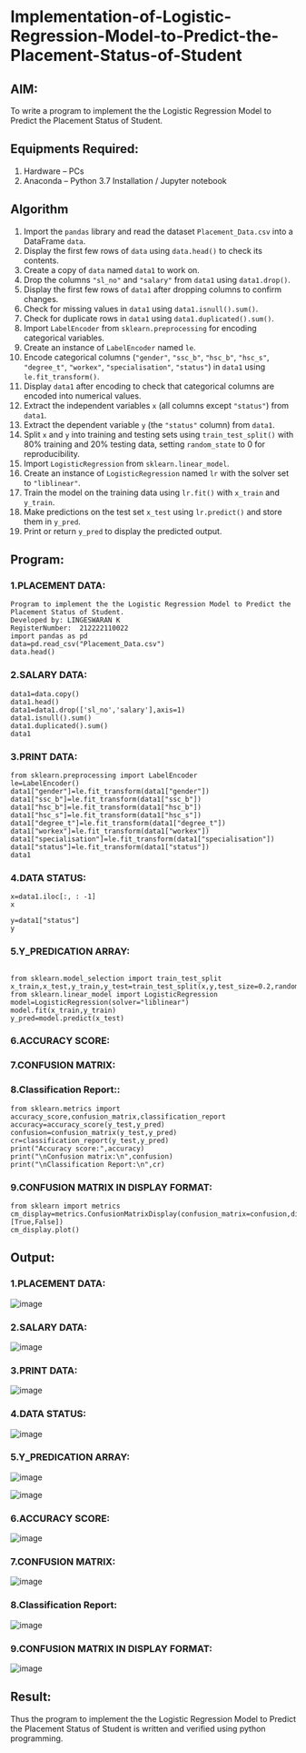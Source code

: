 # Implementation-of-Logistic-Regression-Model-to-Predict-the-Placement-Status-of-Student

## AIM:
To write a program to implement the the Logistic Regression Model to Predict the Placement Status of Student.

## Equipments Required:
1. Hardware – PCs
2. Anaconda – Python 3.7 Installation / Jupyter notebook

## Algorithm
1. Import the `pandas` library and read the dataset `Placement_Data.csv` into a DataFrame `data`.
2. Display the first few rows of `data` using `data.head()` to check its contents.
3. Create a copy of `data` named `data1` to work on.
4. Drop the columns `"sl_no"` and `"salary"` from `data1` using `data1.drop()`.
5. Display the first few rows of `data1` after dropping columns to confirm changes.
6. Check for missing values in `data1` using `data1.isnull().sum()`.
7. Check for duplicate rows in `data1` using `data1.duplicated().sum()`.
8. Import `LabelEncoder` from `sklearn.preprocessing` for encoding categorical variables.
9. Create an instance of `LabelEncoder` named `le`.
10. Encode categorical columns (`"gender"`, `"ssc_b"`, `"hsc_b"`, `"hsc_s"`, `"degree_t"`, `"workex"`, `"specialisation"`, `"status"`) in `data1` using `le.fit_transform()`.
11. Display `data1` after encoding to check that categorical columns are encoded into numerical values.
12. Extract the independent variables `x` (all columns except `"status"`) from `data1`.
13. Extract the dependent variable `y` (the `"status"` column) from `data1`.
14. Split `x` and `y` into training and testing sets using `train_test_split()` with 80% training and 20% testing data, setting `random_state` to 0 for reproducibility.
15. Import `LogisticRegression` from `sklearn.linear_model`.
16. Create an instance of `LogisticRegression` named `lr` with the solver set to `"liblinear"`.
17. Train the model on the training data using `lr.fit()` with `x_train` and `y_train`.
18. Make predictions on the test set `x_test` using `lr.predict()` and store them in `y_pred`.
19. Print or return `y_pred` to display the predicted output. 
## Program:
### 1.PLACEMENT DATA:
```
Program to implement the the Logistic Regression Model to Predict the Placement Status of Student.
Developed by: LINGESWARAN K
RegisterNumber:  212222110022
import pandas as pd
data=pd.read_csv("Placement_Data.csv")
data.head()
```
### 2.SALARY DATA:
```
data1=data.copy()
data1.head()
data1=data1.drop(['sl_no','salary'],axis=1)
data1.isnull().sum()
data1.duplicated().sum()
data1
```
### 3.PRINT DATA:
```
from sklearn.preprocessing import LabelEncoder
le=LabelEncoder()
data1["gender"]=le.fit_transform(data1["gender"])
data1["ssc_b"]=le.fit_transform(data1["ssc_b"])
data1["hsc_b"]=le.fit_transform(data1["hsc_b"])
data1["hsc_s"]=le.fit_transform(data1["hsc_s"])
data1["degree_t"]=le.fit_transform(data1["degree_t"])
data1["workex"]=le.fit_transform(data1["workex"])
data1["specialisation"]=le.fit_transform(data1["specialisation"])
data1["status"]=le.fit_transform(data1["status"])
data1
```
### 4.DATA STATUS:
```
x=data1.iloc[:, : -1]
x
```
```
y=data1["status"]
y
```
### 5.Y_PREDICATION ARRAY: 
```

from sklearn.model_selection import train_test_split
x_train,x_test,y_train,y_test=train_test_split(x,y,test_size=0.2,random_state=0)
from sklearn.linear_model import LogisticRegression
model=LogisticRegression(solver="liblinear")
model.fit(x_train,y_train)
y_pred=model.predict(x_test)
```
### 6.ACCURACY SCORE:
### 7.CONFUSION MATRIX:
### 8.Classification Report::
```
from sklearn.metrics import accuracy_score,confusion_matrix,classification_report
accuracy=accuracy_score(y_test,y_pred)
confusion=confusion_matrix(y_test,y_pred)
cr=classification_report(y_test,y_pred)
print("Accuracy score:",accuracy)
print("\nConfusion matrix:\n",confusion)
print("\nClassification Report:\n",cr)
```
### 9.CONFUSION MATRIX IN DISPLAY FORMAT:
```
from sklearn import metrics
cm_display=metrics.ConfusionMatrixDisplay(confusion_matrix=confusion,display_labels=[True,False])
cm_display.plot()
```

## Output:
### 1.PLACEMENT DATA:
![image](https://github.com/user-attachments/assets/169ee3ca-6813-4b0a-a91c-7e0f2fafcbb8)
### 2.SALARY DATA:
![image](https://github.com/user-attachments/assets/81e1b7b0-0b83-439c-9ea2-d562ebc9cde4)
### 3.PRINT DATA:
![image](https://github.com/user-attachments/assets/66d40b61-39b4-4bb7-834f-731f0e9448d5)
### 4.DATA STATUS:
![image](https://github.com/user-attachments/assets/49143666-a324-4e9b-abb3-4f882b5ff94f)
### 5.Y_PREDICATION ARRAY: 
![image](https://github.com/user-attachments/assets/f6430e63-93c4-4d6a-85fc-bd21e8680268)

![image](https://github.com/user-attachments/assets/db1c601e-2f05-456c-bfe1-49b175dc8148)
### 6.ACCURACY SCORE:
![image](https://github.com/user-attachments/assets/620b8639-3d08-49ba-b791-65d4f444e005)
### 7.CONFUSION MATRIX:
![image](https://github.com/user-attachments/assets/2fb0ee4d-4532-4050-907b-e929f0f46fdd)
### 8.Classification Report:
![image](https://github.com/user-attachments/assets/c98fd135-96d0-4364-800e-f7f39ce2b81b)
### 9.CONFUSION MATRIX IN DISPLAY FORMAT:
![image](https://github.com/user-attachments/assets/99d21304-5354-476e-983e-c954b8e84d36)

## Result:

Thus the program to implement the the Logistic Regression Model to Predict the Placement Status of Student is written and verified using python programming.
